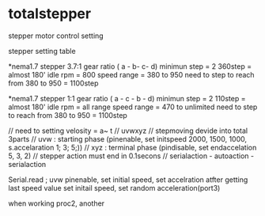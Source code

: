 # totalstepper
stepper motor control setting

stepper setting table

*nema1.7 stepper 3.7:1 gear ratio ( a - b- c- d)
minimun step = 2
360step = almost 180'
idle rpm = 800
speed range = 380 to 950
need to step to reach from 380 to 950 = 1100step

*nema1.7 stepper 1:1 gear ratio ( a - c - b - d)
minimun step = 2
110step = almost 180'
idle rpm = all range
speed range = 470 to unlimited
need to step to reach from 380 to 950 = 1100step



// need to setting velosity = a~ t
// uvwxyz
// stepmoving devide into total 3parts
// uvw : starting phase (pinenable, set initspeed 2000, 1500, 1000, s.accelaration 1; 3; 5;))
// xyz : terminal phase (pindisable, set endaccelation 5, 3, 2)
// stepper action must end in 0.1secons
// serialaction - autoaction - serialaction

Serial.read ; uvw
pinenable, set initial speed, set accelration
atfter getting last speed value
set initail speed, set random acceleration(port3)

when working proc2, another 
